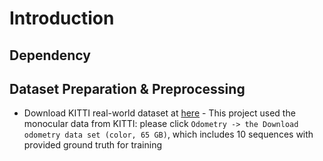 # Introduction
## Dependency
## Dataset Preparation & Preprocessing
- Download KITTI real-world dataset at [here](https://www.cvlibs.net/datasets/kitti/)
      - This project used the monocular data from KITTI: please click `Odometry -> the Download odometry data set (color, 65 GB)`, which includes 10 sequences with provided ground truth for training


